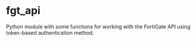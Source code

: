 # fgt_api

Python module with some functions for working with the FortiGate API using token-based authentication method.
